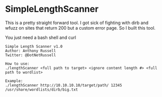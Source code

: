 # SimpleLengthScanner

This is a pretty straight forward tool. I got sick of fighting with dirb and wfuzz on sites that return 200 but a custom error page. So I built this tool.

You just need a bash shell and curl
```
Simple Length Scanner v1.0
Author: Anthony Russell
Twitter: @DotNetRussell

How to use:
./lengthScanner <full path to target> <ignore content length #> <full path to wordlist>

Example:
./lengthScanner http://10.10.10.10/target/path/ 12345 /usr/share/wordlists/dirb/big.txt
```
